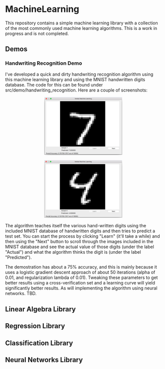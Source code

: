 # MachineLearning

This repository contains a simple machine learning library with a collection of the most commonly used machine learning algorithms. This is a work in progress and is not completed.
## Demos
### Handwriting Recognition Demo
I've developed a quick and dirty handwriting recognition algorithm using this machine learning library and using the MNIST handwritten digits database. The code for this can be found under src/demo/handwriting_recognition. Here are a couple of screenshots:

<p align="center">
<img src="https://github.com/VenkatKS/MachineLearning/blob/master/src/demo/handwriting_recognition/screenshots/digit7.png?raw=true" alt="Digit 7 Prediction" width="50%" height="50%"/>
</p>

<p align="center">
<img src="https://github.com/VenkatKS/MachineLearning/blob/master/src/demo/handwriting_recognition/screenshots/digit4.png?raw=true" alt="Digit 4 Prediction" width="50%" height="50%"/>
</p>
The algorithm teaches itself the various hand-written digits using the included MNIST database of handwritten digits and then tries to predict a test set. You can start the process by clicking "Learn" (it'll take a while) and then using the "Next" button to scroll through the images included in the MNIST database and see the actual value of those digits (under the label "Actual") and what the algorithm thinks the digit is (under the label "Predicted").


The demostration has about a 75% accuracy, and this is mainly because it uses a logistic gradient descent approach of about 50 iterations (alpha of 0.01, and regularization lambda of 0.01). Tweaking these parameters to get better results using a cross-verification set and a learning curve will yield significantly better results. As will implementing the algorithm using neural networks. TBD.
## Linear Algebra Library
## Regression Library
## Classification Library
## Neural Networks Library
